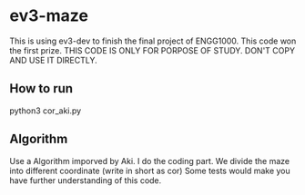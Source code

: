 # ev3-maze
This is using ev3-dev to finish the final project of ENGG1000. This code won the first prize. THIS CODE IS ONLY FOR PORPOSE OF STUDY. DON'T COPY AND USE IT DIRECTLY.
## How to run
python3 cor_aki.py

## Algorithm 
Use a Algorithm imporved by Aki. I do the coding part.
We divide the maze into different coordinate (write in short as cor)
Some tests would make you have further understanding of this code.
